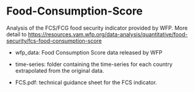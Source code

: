 # Food-Consumption-Score
Analysis of the FCS/FCG food security indicator provided by WFP. More detail to https://resources.vam.wfp.org/data-analysis/quantitative/food-security/fcs-food-consumption-score

- wfp_data: Food Consumption Score data released by WFP

- time-series: folder containing the time-series for each country extrapolated from the original data.

- FCS.pdf: technical guidance sheet for the FCS indicator.

